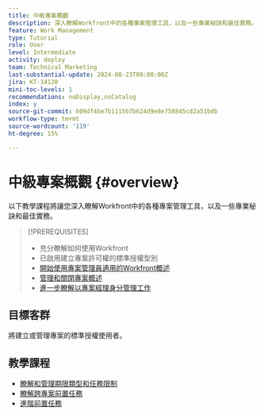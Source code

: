 ```yaml
---
title: 中級專案概觀
description: 深入瞭解Workfront中的各種專案管理工具，以及一些專業秘訣和最佳實務。
feature: Work Management
type: Tutorial
role: User
level: Intermediate
activity: deploy
team: Technical Marketing
last-substantial-update: 2024-08-23T00:00:00Z
jira: KT-14120
mini-toc-levels: 1
recommendations: noDisplay,noCatalog
index: y
source-git-commit: 609df4be7b1115b7b624d9e8e758845cd2a51bdb
workflow-type: tm+mt
source-wordcount: '119'
ht-degree: 15%

---
```



# 中級專案概觀 {#overview}

以下教學課程將讓您深入瞭解Workfront中的各種專案管理工具，以及一些專業秘訣和最佳實務。

>[!PREREQUISITES]
>
>* 充分瞭解如何使用Workfront
>* 已啟用建立專案許可權的標準授權型別
>* [開始使用專案管理員適用的Workfront概述](https://experienceleague.adobe.com/?recommended=Workfront-U-1-2022.1.planners)
>* [管理和關閉專案概述](https://experienceleague.adobe.com/?recommended=Workfront-U-1-2022.2.planners)
>* [進一步瞭解以專案經理身分管理工作](https://experienceleague.adobe.com/?recommended=Workfront-U-1-2022.3.planners)

## 目標客群

將建立或管理專案的標準授權使用者。

## 教學課程

* [瞭解和管理期限類型和任務限制](understand-and-manage-duration-types-and-task-constraints.md)
* [瞭解跨專案前置任務](understand-cross-project-predecessors.md)
* [進階前置任務](advanced-predecessors.md)
